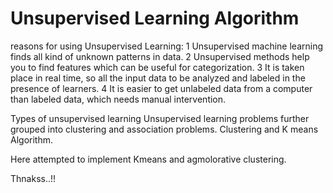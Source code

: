 # Unsupervised Learning Algorithm

reasons for using Unsupervised Learning:
1 Unsupervised machine learning finds all kind of unknown patterns in data.
2 Unsupervised methods help you to find features which can be useful for categorization.
3 It is taken place in real time, so all the input data to be analyzed and labeled in the presence of
learners.
4 It is easier to get unlabeled data from a computer than labeled data, which needs manual
intervention.


Types of unsupervised learning
Unsupervised learning problems further grouped into clustering and association problems.
Clustering   and K means Algorithm.

Here attempted to implement Kmeans and agmolorative clustering.



Thnakss..!!




